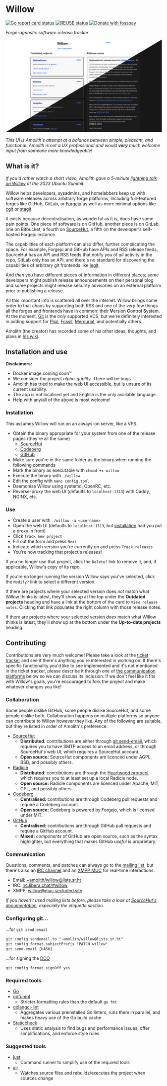 <!--
SPDX-FileCopyrightText: Amolith <amolith@secluded.site>

SPDX-License-Identifier: CC0-1.0
-->

# Willow

[![Go report card status][goreportcard-badge]][goreportcard]
[![REUSE status][reuse-shield]][reuse]
[![Donate with fosspay][fosspay-shield]][fosspay]

_Forge-agnostic software release tracker_

![screenshot of willow's current web UI](.files/2024-02-24.png)

_This UI is Amolith's attempt at a balance between simple, pleasant, and
functional. Amolith is not a UX professional and would **very** much welcome
input from someone more knowledgeable!_

## What is it?

_If you'd rather watch a short video, Amolith gave a 5-minute [lightning talk on
Willow] at the 2023 Ubuntu Summit._

[lightning talk on Willow]: https://youtu.be/XIGxKyekvBQ?t=29900

Willow helps developers, sysadmins, and homelabbers keep up with software
releases across arbitrary forge platforms, including full-featured forges like
GitHub, GitLab, or [Forgejo] as well as more minimal options like [cgit] or
[stagit].

[Forgejo]: https://forgejo.org/
[cgit]: https://git.zx2c4.com/cgit/
[stagit]: https://codemadness.org/stagit.html

It exists because decentralisation, as wonderful as it is, does have some pain
points. One piece of software is on GitHub, another piece is on GitLab, one on
Bitbucket, a fourth on [SourceHut], a fifth on the developer's self-hosted
Forgejo instance.

[SourceHut]: https://sourcehut.org/

The capabilities of each platform can also differ, further complicating the
space. For example, Forgejo and GitHub have APIs and RSS release feeds,
SourceHut has an API and RSS feeds that notify you of _all_ activity in the
repo, GitLab only has an API, and there's no standard for discovering the
capabilities of arbitrary git frontends like [legit].

[legit]: https://github.com/icyphox/legit

And _then_ you have different pieces of information in different places; some
developers might publish release announcements on their personal blog and some
projects might release security advisories on an external platform prior to
publishing a release.

All this important info is scattered all over the internet. Willow brings some
order to that chaos by supporting both RSS and one of the _very_ few things all
the forges and frontends have in common: their **V**ersion **C**ontrol
**S**ystem. At the moment, [Git] is the _only_ supported VCS, but we're
definitely interested in adding support for [Pijul], [Fossil], [Mercurial], and
potentially others.

[Git]: https://git-scm.com/
[Pijul]: https://pijul.org/
[Fossil]: https://www.fossil-scm.org/
[Mercurial]: https://www.mercurial-scm.org/

Amolith (the creator) has recorded some of his other ideas, thoughts, and plans
in [his wiki].

[his wiki]: https://wiki.secluded.site/hypha/willow

## Installation and use

**Disclaimers:** 
- Docker image coming soon™
- We consider the project _alpha-quality_. There will be bugs.
- Amolith has tried to make the web UI accessible, but is unsure of its current
  usability.
- The app is not localised yet and English is the only available language.
- Help with any/all of the above is most welcome!

### Installation

This assumes Willow will run on an always-on server, like a VPS.

- Obtain the binary appropriate for your system from one of the release pages
  (they're all the same)
  - [SourceHut](https://git.sr.ht/~amolith/willow/refs)
  - [Codeberg](https://codeberg.org/Amolith/willow/releases)
  - [GitHub](https://github.com/Amolith/willow/releases)
- Make sure you're in the same folder as the binary when running the following
  commands
- Mark the binary as executable with `chmod +x willow`
- Execute the binary with `./willow`
- Edit the config with `nano config.toml`
- Daemonise Willow using systemd, OpenRC, etc.
- Reverse-proxy the web UI (defaults to `localhost:1313`) with Caddy, NGINX,
  etc.

### Use

- Create a user with `./willow -a <username>`
- Open the web UI (defaults to `localhost:1313`, but [installation] had you put
  a proxy in front)
- Click `Track new project`
- Fill out the form and press `Next`
- Indicate which version you're currently on and press `Track releases`
- You're now tracking that project's releases!

[installation]: #installation

If you no longer use that project, click the `Delete?` link to remove it, and,
if applicable, Willow's copy of its repo.

If you're no longer running the version Willow says you've selected, click the
`Modify?` link to select a different version.

If there are projects where your selected version does _not_ match what Willow
thinks is latest, they'll show up at the top under the **Outdated projects**
heading and have a link at the bottom of the card to `View release notes`.
Clicking that link populates the right column with those release notes.

If there are projects where your selected version _does_ match what Willow
thinks is latest, they'll show up at the bottom under the **Up-to-date
projects** heading.

## Contributing

Contributions are very much welcome! Please take a look at the [ticket
tracker][todo] and see if there's anything you're interested in working on. If
there's specific functionality you'd like to see implemented and it's not
mentioned in the ticket tracker, please describe it through one of [the
communication platforms](#communication) below so we can discuss its inclusion.
If we don't feel like it fits with Willow's goals, you're encouraged to fork the
project and make whatever changes you like!

### Collaboration

Some people dislike GitHub, some people dislike SourceHut, and some people
dislike both. Collaboration happens on multiple platforms so anyone can
contribute to Willow however they like. Any of the following are suitable, but
they're listed in order of Amolith's preference:

- [SourceHut]
  - **Distributed:** contributions are either through [git send-email], which
    requires you to have SMTP access to an email address, or through SourceHut's
    web UI, which requires a SourceHut account.
  - **Open source:** SourceHut components are licenced under AGPL, BSD, and
    possibly others.
- [Radicle]
  - **Distributed:** contributions are through the [Heartwood protocol], which
    requires you to at least set up a local Radicle node.
  - **Open source:** Radicle components are licenced under Apache, MIT, GPL, and
    possibly others.
- [Codeberg]
  - **Centralised:** contributions are through Codeberg pull requests and
    require a Codeberg account.
  - **Open source:** Codeberg is powered by Forgejo, which is licensed under MIT.
- [GitHub]
  - **Centralised:** contributions are through GitHub pull requests and require
    a GitHub account.
  - **Mixed:** _components_ of GitHub are open source, such as the syntax
    highlighter, but everything that makes GitHub _useful_ is proprietary.

[SourceHut]: https://sr.ht/~amolith/willow
[git send-email]: https://git-send-email.io
[Radicle]: https://app.radicle.xyz/nodes/radicle.secluded.site/rad:z34saeE8jnN5KbGRuLSggJ3eeLtew
[Heartwood protocol]: https://radicle.xyz/guides/protocol
[Codeberg]: https://codeberg.org/Amolith/willow
[GitHub]: https://github.com/Amolith/willow

### Communication

Questions, comments, and patches can always go to the [mailing list][email], but
there's also an [IRC channel][irc] and an [XMPP MUC][xmpp] for real-time
interactions.

- Email: [~amolith/willow@lists.sr.ht][email]
- IRC: [irc.libera.chat/#willow][irc]
- XMPP: [willow@muc.secluded.site][xmpp]

[email]: mailto:~amolith/willow@lists.sr.ht
[irc]: ircs://irc.libera.chat/#willow
[xmpp]: xmpp:willow@muc.secluded.site?join
[todo]: https://todo.sr.ht/~amolith/willow

_If you haven't used mailing lists before, please take a look at [SourceHut's
documentation](https://man.sr.ht/lists.sr.ht/), especially the etiquette
section._

### Configuring git...

…for <code>git send-email</code>

``` shell
git config sendemail.to "~amolith/willow@lists.sr.ht"
git config format.subjectPrefix "PATCH willow"
git send-email [HASH]
```

…for signing the [DCO]

``` shell
git config format.signOff yes
```

[DCO]: https://developercertificate.org/

### Required tools

- [Go](https://go.dev/)
- [gofumpt](https://github.com/mvdan/gofumpt)
  - Stricter formatting rules than the default `go fmt`
- [golangci-lint](https://golangci-lint.run/)
  - Aggregates various preinstalled Go linters, runs them in parallel, and makes
    heavy use of the Go build cache
- [Staticcheck](https://staticcheck.dev/)
  - Uses static analysis to find bugs and performance issues, offer
    simplifications, and enforce style rules

### Suggested tools

- [just](https://github.com/casey/just)
  - Command runner to simplify use of the required tools
- [air](https://github.com/cosmtrek/air)
  - Watches source files and rebuilds/executes the project when sources change

[goreportcard-badge]: https://goreportcard.com/badge/git.sr.ht/~amolith/willow
[goreportcard]: https://goreportcard.com/report/git.sr.ht/~amolith/willow
[reuse]: https://api.reuse.software/info/git.sr.ht/~amolith/willow
[reuse-shield]: https://shields.io/reuse/compliance/git.sr.ht/~amolith/willow
[fosspay]: https://secluded.site/donate/
[fosspay-shield]: https://shields.io/badge/donate-fosspay-yellow
